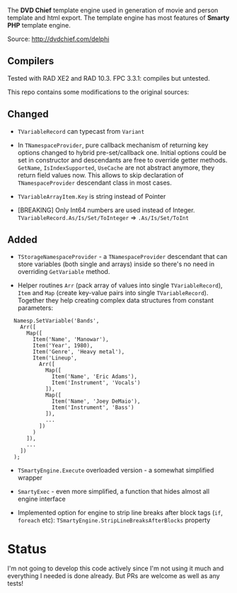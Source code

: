 The **DVD Chief** template engine used in generation of movie and person template and html export. The template engine has most features of **Smarty PHP** template engine.

Source: http://dvdchief.com/delphi

## Compilers ##

Tested with RAD XE2 and RAD 10.3. FPC 3.3.1: compiles but untested.

This repo contains some modifications to the original sources:

## Changed ##

- `TVariableRecord` can typecast from `Variant`

- In `TNamespaceProvider`, pure callback mechanism of returning key options changed to hybrid pre-set/callback one. Initial options could be set in constructor and descendants are free to override getter methods. `GetName`, `IsIndexSupported`, `UseCache` are not abstract anymore, they return field values now. This allows to skip declaration of `TNamespaceProvider` descendant class in most cases.

- `TVariableArrayItem.Key` is string instead of Pointer

- [BREAKING] Only Int64 numbers are used instead of Integer. `TVariableRecord.As/Is/Set/ToInteger` => `.As/Is/Set/ToInt`

## Added ##

- `TStorageNamespaceProvider` - a `TNamespaceProvider` descendant that can store variables (both single and arrays) inside so there's no need in overriding `GetVariable` method.

- Helper routines `Arr` (pack array of values into single `TVariableRecord`), `Item` and `Map` (create key-value pairs into single `TVariableRecord`). Together they help creating complex data structures from constant parameters:

```delphi
  Namesp.SetVariable('Bands',
    Arr([
      Map([
        Item('Name', 'Manowar'),
        Item('Year', 1980),
        Item('Genre', 'Heavy metal'),
        Item('Lineup',
          Arr([
            Map([
              Item('Name', 'Eric Adams'),
              Item('Instrument', 'Vocals')
            ]),
            Map([
              Item('Name', 'Joey DeMaio'),
              Item('Instrument', 'Bass')
            ]),
            ...
          ])
        )
      ]),
      ...
    ])
  );
```

- `TSmartyEngine.Execute` overloaded version - a somewhat simplified wrapper

- `SmartyExec` - even more simplified, a function that hides almost all engine interface

- Implemented option for engine to strip line breaks after block tags (`if`, `foreach` etc): `TSmartyEngine.StripLineBreaksAfterBlocks` property

# Status #

I'm not going to develop this code actively since I'm not using it much and everything I needed is done already. But PRs are welcome as well as any tests!